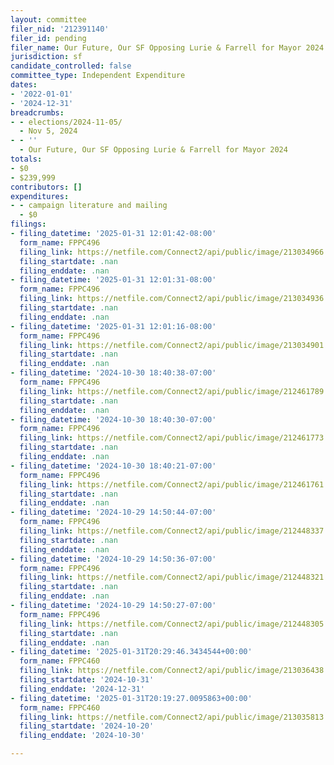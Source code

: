 ```yaml
---
layout: committee
filer_nid: '212391140'
filer_id: pending
filer_name: Our Future, Our SF Opposing Lurie & Farrell for Mayor 2024
jurisdiction: sf
candidate_controlled: false
committee_type: Independent Expenditure
dates:
- '2022-01-01'
- '2024-12-31'
breadcrumbs:
- - elections/2024-11-05/
  - Nov 5, 2024
- - ''
  - Our Future, Our SF Opposing Lurie & Farrell for Mayor 2024
totals:
- $0
- $239,999
contributors: []
expenditures:
- - campaign literature and mailing
  - $0
filings:
- filing_datetime: '2025-01-31 12:01:42-08:00'
  form_name: FPPC496
  filing_link: https://netfile.com/Connect2/api/public/image/213034966
  filing_startdate: .nan
  filing_enddate: .nan
- filing_datetime: '2025-01-31 12:01:31-08:00'
  form_name: FPPC496
  filing_link: https://netfile.com/Connect2/api/public/image/213034936
  filing_startdate: .nan
  filing_enddate: .nan
- filing_datetime: '2025-01-31 12:01:16-08:00'
  form_name: FPPC496
  filing_link: https://netfile.com/Connect2/api/public/image/213034901
  filing_startdate: .nan
  filing_enddate: .nan
- filing_datetime: '2024-10-30 18:40:38-07:00'
  form_name: FPPC496
  filing_link: https://netfile.com/Connect2/api/public/image/212461789
  filing_startdate: .nan
  filing_enddate: .nan
- filing_datetime: '2024-10-30 18:40:30-07:00'
  form_name: FPPC496
  filing_link: https://netfile.com/Connect2/api/public/image/212461773
  filing_startdate: .nan
  filing_enddate: .nan
- filing_datetime: '2024-10-30 18:40:21-07:00'
  form_name: FPPC496
  filing_link: https://netfile.com/Connect2/api/public/image/212461761
  filing_startdate: .nan
  filing_enddate: .nan
- filing_datetime: '2024-10-29 14:50:44-07:00'
  form_name: FPPC496
  filing_link: https://netfile.com/Connect2/api/public/image/212448337
  filing_startdate: .nan
  filing_enddate: .nan
- filing_datetime: '2024-10-29 14:50:36-07:00'
  form_name: FPPC496
  filing_link: https://netfile.com/Connect2/api/public/image/212448321
  filing_startdate: .nan
  filing_enddate: .nan
- filing_datetime: '2024-10-29 14:50:27-07:00'
  form_name: FPPC496
  filing_link: https://netfile.com/Connect2/api/public/image/212448305
  filing_startdate: .nan
  filing_enddate: .nan
- filing_datetime: '2025-01-31T20:29:46.3434544+00:00'
  form_name: FPPC460
  filing_link: https://netfile.com/Connect2/api/public/image/213036438
  filing_startdate: '2024-10-31'
  filing_enddate: '2024-12-31'
- filing_datetime: '2025-01-31T20:19:27.0095863+00:00'
  form_name: FPPC460
  filing_link: https://netfile.com/Connect2/api/public/image/213035813
  filing_startdate: '2024-10-20'
  filing_enddate: '2024-10-30'

---
```

